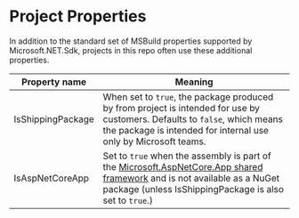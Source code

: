 Project Properties
==================

In addition to the standard set of MSBuild properties supported by Microsoft.NET.Sdk, projects in this repo often use these additional properties.

Property name      | Meaning
-------------------|--------------------------------------------------------------------------------------------
IsShippingPackage  | When set to `true`, the package produced by from project is intended for use by customers. Defaults to  `false`, which means the package is intended for internal use only by Microsoft teams.
IsAspNetCoreApp    | Set to `true` when the assembly is part of the [Microsoft.AspNetCore.App shared framework](./SharedFramework.md) and is not available as a NuGet package (unless IsShippingPackage is also set to `true`.)
